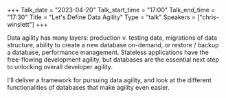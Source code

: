+++
Talk_date = "2023-04-20"
Talk_start_time = "17:00"
Talk_end_time = "17:30"
Title = "Let's Define Data Agility"
Type = "talk"
Speakers = ["chris-winslett"]
+++

Data agility has many layers: production v. testing data, migrations of data structure, ability to create a new database on-demand, or restore / backup a database, performance management. Stateless applications have the free-flowing development agility, but databases are the essential next step to unlocking overall developer agility.

I'll deliver a framework for pursuing data agility, and look at the different functionalities of databases that make agility even easier.